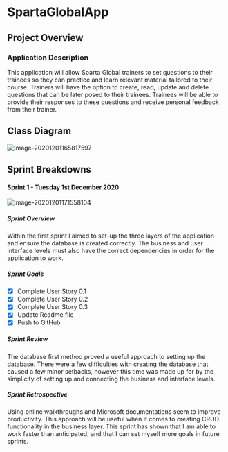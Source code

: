 # SpartaGlobalApp

## Project Overview

### Application Description

This application will allow Sparta Global trainers to set questions to their trainees so they can practice and learn relevant material tailored to their course. Trainers will have the option to create, read, update and delete questions that can be later posed to their trainees. Trainees will be able to provide their responses to these questions and receive personal feedback from their trainer. 

## Class Diagram

![image-20201201165817597](C:\github\SpartaGlobalApp\image\image-20201201165817597.png)

## Sprint Breakdowns

#### Sprint 1 - Tuesday 1st December 2020

![image-20201201171558104](C:\github\SpartaGlobalApp\image\image-20201201171558104.png)

##### Sprint Overview

Within the first sprint I aimed to set-up the three layers of the application and ensure the database is created correctly. The business and user interface levels must also have the correct dependencies in order for the application to work.

##### Sprint Goals

- [x] Complete User Story 0.1
- [x] Complete User Story 0.2
- [x] Complete User Story 0.3
- [x] Update Readme file
- [x] Push to GitHub

##### Sprint Review

The database first method proved a useful approach to setting up the database. There were a few difficulties with creating the database that caused a few minor setbacks, however this time was made up for by the simplicity of setting up and connecting the business and interface levels.

##### Sprint Retrospective

Using online walkthroughs and Microsoft documentations seem to improve productivity. This approach will be useful when it comes to creating CRUD functionality in the business layer. This sprint has shown that I am able to work faster than anticipated, and that I can set myself more goals in future sprints.